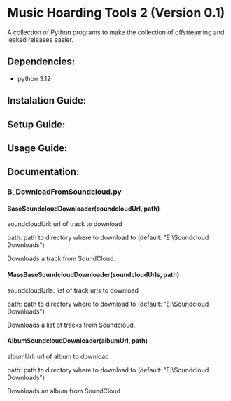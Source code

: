 # Music Hoarding Tools 2 (Version 0.1)

A collection of Python programs to make the collection of offstreaming and leaked releases easier.

## Dependencies:
- python 3.12
## Instalation Guide:

## Setup Guide:

## Usage Guide:
## Documentation:
### B_DownloadFromSoundcloud.py
#### BaseSoundcloudDownloader(soundcloudUrl, path)
soundcloudUrl: url of track to download

path: path to directory where to download to (default: "E:\Soundcloud Downloads")

Downloads a track from SoundCloud.

#### MassBaseSoundcloudDownloader(soundcloudUrls, path)
soundcloudUrls: list of track urls to download

path: path to directory where to download to (default: "E:\Soundcloud Downloads")

Downloads a list of tracks from Soundcloud.

#### AlbumSoundcloudDownloader(albumUrl, path)
albumUrl: url of album to download

path: path to directory where to download to (default: "E:\Soundcloud Downloads")

Downloads an album from SoundCloud

